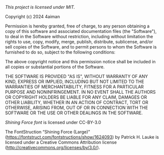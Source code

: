 *This project is licensed under MIT.*

Copyright (c) 2024 4aiman

Permission is hereby granted, free of charge, to any person obtaining a copy of this software and associated documentation files (the "Software"), to deal in the Software without restriction, including without limitation the rights to use, copy, modify, merge, publish, distribute, sublicense, and/or sell copies of the Software, and to permit persons to whom the Software is furnished to do so, subject to the following conditions:

The above copyright notice and this permission notice shall be included in all copies or substantial portions of the Software.

THE SOFTWARE IS PROVIDED "AS IS", WITHOUT WARRANTY OF ANY KIND, EXPRESS OR IMPLIED, INCLUDING BUT NOT LIMITED TO THE WARRANTIES OF MERCHANTABILITY, FITNESS FOR A PARTICULAR PURPOSE AND NONINFRINGEMENT. IN NO EVENT SHALL THE AUTHORS OR COPYRIGHT HOLDERS BE LIABLE FOR ANY CLAIM, DAMAGES OR OTHER LIABILITY, WHETHER IN AN ACTION OF CONTRACT, TORT OR OTHERWISE, ARISING FROM, OUT OF OR IN CONNECTION WITH THE SOFTWARE OR THE USE OR OTHER DEALINGS IN THE SOFTWARE.


*Shining Force font* is licensed under CC-BY-3.0

The FontStruction “Shining Force (Large)” (https://fontstruct.com/fontstructions/show/1624093) by Patrick H. Lauke is licensed under a Creative Commons Attribution license (http://creativecommons.org/licenses/by/3.0/).

